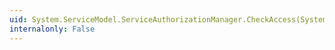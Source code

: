 ```yaml
---
uid: System.ServiceModel.ServiceAuthorizationManager.CheckAccess(System.ServiceModel.OperationContext,System.ServiceModel.Channels.Message@)
internalonly: False
---
```

